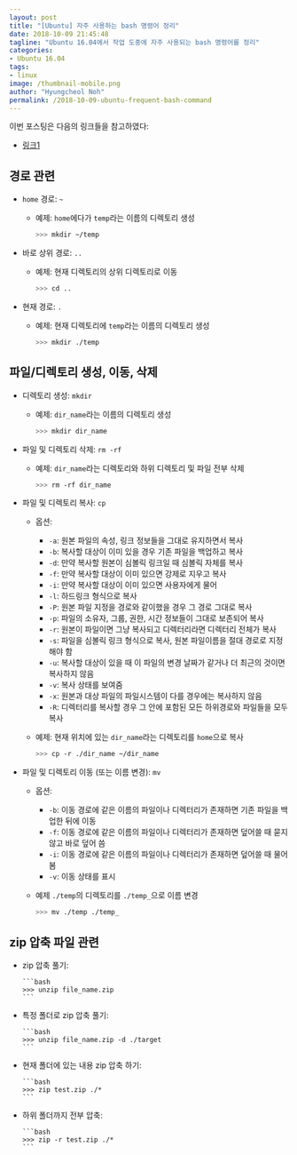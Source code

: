 ```yaml
---
layout: post
title: "[Ubuntu] 자주 사용하는 bash 명령어 정리"
date: 2018-10-09 21:45:48
tagline: "Ubuntu 16.04에서 작업 도중에 자주 사용되는 bash 명령어를 정리"
categories:
- Ubuntu 16.04
tags:
- linux
image: /thumbnail-mobile.png
author: "Hyungcheol Noh"
permalink: /2018-10-09-ubuntu-frequent-bash-command
---
```


이번 포스팅은 다음의 링크들을 참고하였다:
- [링크1](http://corej21.tistory.com/42)

## 경로 관련
- `home` 경로: `~`
  - 예제: `home`에다가 `temp`라는 이름의 디렉토리 생성

      ```bash
      >>> mkdir ~/temp
      ```

- 바로 상위 경로: `..`
  - 예제: 현재 디렉토리의 상위 디렉토리로 이동

      ```bash
      >>> cd ..
      ```

- 현재 경로: `.`
  - 예제: 현재 디렉토리에 `temp`라는 이름의 디렉토리 생성

      ```bash
      >>> mkdir ./temp
      ```

## 파일/디렉토리 생성, 이동, 삭제
- 디렉토리 생성: `mkdir`
  - 예제: `dir_name`라는 이름의 디렉토리 생성

      ```bash
      >>> mkdir dir_name
      ```

- 파일 및 디렉토리 삭제: `rm -rf`
  - 예제: `dir_name`라는 디렉토리와 하위 디렉토리 및 파일 전부 삭제

      ```bash
      >>> rm -rf dir_name
      ```

- 파일 및 디렉토리 복사: `cp`
  - 옵션:
    - `-a`: 원본 파일의 속성, 링크 정보들을 그대로 유지하면서 복사
    - `-b`: 복사할 대상이 이미 있을 경우 기존 파일을 백업하고 복사
    - `-d`: 만약 복사할 원본이 심볼릭 링크일 때 심볼릭 자체를 복사
    - `-f`: 만약 복사할 대상이 이미 있으면 강제로 지우고 복사
    - `-i`: 만약 복사할 대상이 이미 있으면 사용자에게 물어
    - `-l`: 하드링크 형식으로 복사
    - `-P`: 원본 파일 지정을 경로와 같이했을 경우 그 경로 그대로 복사
    - `-p`: 파일의 소유자, 그룹, 권한, 시간 정보들이 그대로 보존되어 복사
    - `-r`: 원본이 파일이면 그냥 복사되고 디렉터리라면 디렉터리 전체가 복사
    - `-s`: 파일을 심볼릭 링크 형식으로 복사, 원본 파일이름을 절대 경로로 지정해야 함
    - `-u`: 복사할 대상이 있을 때 이 파일의 변경 날짜가 같거나 더 최근의 것이면 복사하지 않음
    - `-v`: 복사 상태를 보여줌
    - `-x`: 원본과 대상 파일의 파일시스템이 다를 경우에는 복사하지 않음
    - `-R`: 디렉터리를 복사할 경우 그 안에 포함된 모든 하위경로와 파일들을 모두 복사
  - 예제: 현재 위치에 있는 `dir_name`라는 디렉토리를 `home`으로 복사

      ```bash
      >>> cp -r ./dir_name ~/dir_name
      ```

- 파일 및 디렉토리 이동 (또는 이름 변경): `mv`
  - 옵션:
    - `-b`: 이동 경로에 같은 이름의 파일이나 디렉터리가 존재하면 기존 파일을 백업한 뒤에 이동
    - `-f`: 이동 경로에 같은 이름의 파일이나 디렉터리가 존재하면 덮어쓸 때 묻지 않고 바로 덮어 씀
    - `-i`: 이동 경로에 같은 이름의 파일이나 디렉터리가 존재하면 덮어쓸 때 물어봄
    - `-v`: 이동 상태를 표시
  - 예제 `./temp`의 디렉토리를 `./temp_`으로 이름 변경

      ```bash
      >>> mv ./temp ./temp_
      ```

## zip 압축 파일 관련
- zip 압축 풀기:

      ```bash
      >>> unzip file_name.zip
      ```

- 특정 폴더로 zip 압축 풀기:

      ```bash
      >>> unzip file_name.zip -d ./target
      ```

- 현재 폴더에 있는 내용 zip 압축 하기:

      ```bash
      >>> zip test.zip ./*
      ```

- 하위 폴더까지 전부 압축:

      ```bash
      >>> zip -r test.zip ./*
      ```
